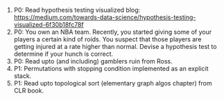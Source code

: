1. P0: Read hypothesis testing visualized blog: https://medium.com/towards-data-science/hypothesis-testing-visualized-6f30b18fc78f
2. P0: You own an NBA team. Recently, you started giving some of your players a certain kind of roids. You suspect that those players are getting injured at a rate higher than normal. Devise a hypothesis test to determine if your hunch is correct.
3. P0: Read upto (and including) gamblers ruin from Ross.
4. P1: Permutations with stopping condition implemented as an explicit stack.
5. P1: Read upto topological sort (elementary graph algos chapter) from CLR book.